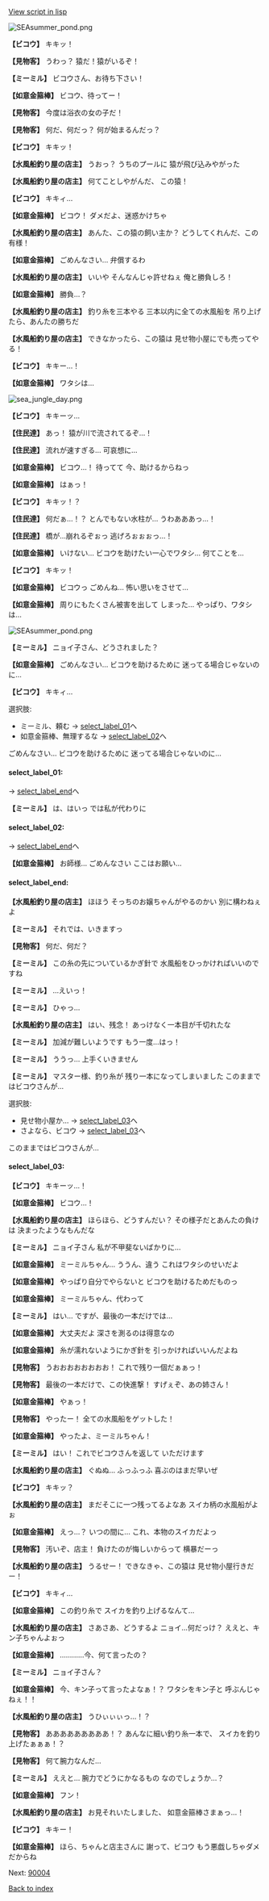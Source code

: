 [View script in lisp](../scripts/202207050.txt)

![SEAsummer_pond.png](../images/backgrounds/SEAsummer_pond.png)

**【ビコウ】**
キキッ！

**【見物客】**
うわっ？
猿だ！猿がいるぞ！

**【ミーミル】**
ビコウさん、お待ち下さい！

**【如意金箍棒】**
ビコウ、待ってー！

**【見物客】**
今度は浴衣の女の子だ！

**【見物客】**
何だ、何だっ？
何が始まるんだっ？

**【ビコウ】**
キキッ！

**【水風船釣り屋の店主】**
うおっ？
うちのプールに
猿が飛び込みやがった

**【水風船釣り屋の店主】**
何てことしやがんだ、
この猿！

**【ビコウ】**
キキィ…

**【如意金箍棒】**
ビコウ！
ダメだよ、迷惑かけちゃ

**【水風船釣り屋の店主】**
あんた、この猿の飼い主か？
どうしてくれんだ、この有様！

**【如意金箍棒】**
ごめんなさい…
弁償するわ

**【水風船釣り屋の店主】**
いいや
そんなんじゃ許せねぇ
俺と勝負しろ！

**【如意金箍棒】**
勝負…？

**【水風船釣り屋の店主】**
釣り糸を三本やる
三本以内に全ての水風船を
吊り上げたら、あんたの勝ちだ

**【水風船釣り屋の店主】**
できなかったら、この猿は
見せ物小屋にでも売ってやる！

**【ビコウ】**
キキー…！

**【如意金箍棒】**
ワタシは…

![sea_jungle_day.png](../images/backgrounds/sea_jungle_day.png)

**【ビコウ】**
キキーッ…

**【住民達】**
あっ！
猿が川で流されてるぞ…！

**【住民達】**
流れが速すぎる…
可哀想に…

**【如意金箍棒】**
ビコウ…！
待ってて
今、助けるからねっ

**【如意金箍棒】**
はぁっ！

**【ビコウ】**
キキッ！？

**【住民達】**
何だぁ…！？
とんでもない水柱が…
うわあああっ…！

**【住民達】**
橋が…崩れるぞぉっ
逃げろぉぉぉっ…！

**【如意金箍棒】**
いけない…
ビコウを助けたい一心でワタシ…
何てことを…

**【ビコウ】**
キキッ！

**【如意金箍棒】**
ビコウっ
ごめんね…
怖い思いをさせて…

**【如意金箍棒】**
周りにもたくさん被害を出して
しまった…
やっぱり、ワタシは…

![SEAsummer_pond.png](../images/backgrounds/SEAsummer_pond.png)

**【ミーミル】**
ニョイ子さん、どうされました？

**【如意金箍棒】**
ごめんなさい…
ビコウを助けるために
迷ってる場合じゃないのに…

**【ビコウ】**
キキィ…

選択肢:
- ミーミル、頼む → [select_label_01](#select_label_01)へ
- 如意金箍棒、無理するな → [select_label_02](#select_label_02)へ

ごめんなさい…
ビコウを助けるために
迷ってる場合じゃないのに…

#### select_label_01:
 → [select_label_end](#select_label_end)へ

**【ミーミル】**
は、はいっ
では私が代わりに

#### select_label_02:
 → [select_label_end](#select_label_end)へ

**【如意金箍棒】**
お師様…
ごめんなさい
ここはお願い…

#### select_label_end:

**【水風船釣り屋の店主】**
ほほう
そっちのお嬢ちゃんがやるのかい
別に構わねぇよ

**【ミーミル】**
それでは、いきますっ

**【見物客】**
何だ、何だ？

**【ミーミル】**
この糸の先についているかぎ針で
水風船をひっかければいいのですね

**【ミーミル】**
…えいっ！

**【ミーミル】**
ひゃっ…

**【水風船釣り屋の店主】**
はい、残念！
あっけなく一本目が千切れたな

**【ミーミル】**
加減が難しいようです
もう一度…はっ！

**【ミーミル】**
ううっ…
上手くいきません

**【ミーミル】**
マスター様、釣り糸が
残り一本になってしまいました
このままではビコウさんが…

選択肢:
- 見せ物小屋か… → [select_label_03](#select_label_03)へ
- さよなら、ビコウ → [select_label_03](#select_label_03)へ

このままではビコウさんが…

#### select_label_03:

**【ビコウ】**
キキーッ…！

**【如意金箍棒】**
ビコウ…！

**【水風船釣り屋の店主】**
ほらほら、どうすんだい？
その様子だとあんたの負けは
決まったようなもんだな

**【ミーミル】**
ニョイ子さん
私が不甲斐ないばかりに…

**【如意金箍棒】**
ミーミルちゃん…
ううん、違う
これはワタシのせいだよ

**【如意金箍棒】**
やっぱり自分でやらないと
ビコウを助けるためだものっ

**【如意金箍棒】**
ミーミルちゃん、代わって

**【ミーミル】**
はい…
ですが、最後の一本だけでは…

**【如意金箍棒】**
大丈夫だよ
深さを測るのは得意なの

**【如意金箍棒】**
糸が濡れないようにかぎ針を
引っかければいいんだよね

**【見物客】**
うおおおおおおおお！
これで残り一個だぁぁっ！

**【見物客】**
最後の一本だけで、この快進撃！
すげぇぞ、あの姉さん！

**【如意金箍棒】**
やぁっ！

**【見物客】**
やったー！
全ての水風船をゲットした！

**【如意金箍棒】**
やったよ、ミーミルちゃん！

**【ミーミル】**
はい！
これでビコウさんを返して
いただけます

**【水風船釣り屋の店主】**
ぐぬぬ…
ふっふっふ
喜ぶのはまだ早いぜ

**【ビコウ】**
キキッ？

**【水風船釣り屋の店主】**
まだそこに一つ残ってるよなあ
スイカ柄の水風船がよぉ

**【如意金箍棒】**
えっ…？
いつの間に…
これ、本物のスイカだよっ

**【見物客】**
汚いぞ、店主！
負けたのが悔しいからって
横暴だーっ

**【水風船釣り屋の店主】**
うるせー！
できなきゃ、この猿は
見せ物小屋行きだー！

**【ビコウ】**
キキィ…

**【如意金箍棒】**
この釣り糸で
スイカを釣り上げるなんて…

**【水風船釣り屋の店主】**
さあさあ、どうするよ
ニョイ…何だっけ？
ええと、キン子ちゃんよぉっ

**【如意金箍棒】**
…………今、何て言ったの？

**【ミーミル】**
ニョイ子さん？

**【如意金箍棒】**
今、キン子って言ったよなぁ！？
ワタシをキン子と
呼ぶんじゃねぇ！！

**【水風船釣り屋の店主】**
うひぃぃぃっ…！？

**【見物客】**
あああああああああ！？
あんなに細い釣り糸一本で、
スイカを釣り上げたぁぁぁ！？

**【見物客】**
何て腕力なんだ…

**【ミーミル】**
ええと…
腕力でどうにかなるもの
なのでしょうか…？

**【如意金箍棒】**
フン！

**【水風船釣り屋の店主】**
お見それいたしました、
如意金箍棒さまぁっ…！

**【ビコウ】**
キキー！

**【如意金箍棒】**
ほら、ちゃんと店主さんに
謝って、ビコウ
もう悪戯しちゃダメだからね


Next: [90004](90004.md)

[Back to index](index.md)
